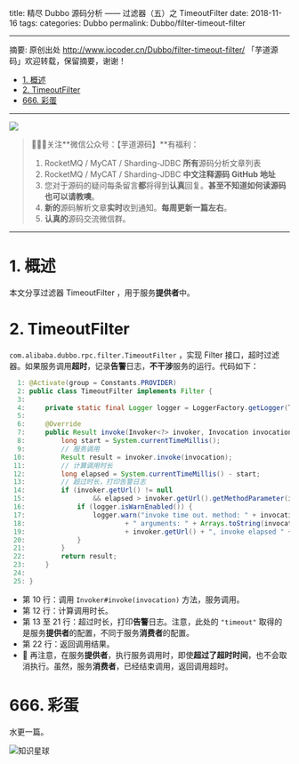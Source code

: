title: 精尽 Dubbo 源码分析 —— 过滤器（五）之 TimeoutFilter
date: 2018-11-16
tags:
categories: Dubbo
permalink: Dubbo/filter-timeout-filter

-------

摘要: 原创出处 http://www.iocoder.cn/Dubbo/filter-timeout-filter/ 「芋道源码」欢迎转载，保留摘要，谢谢！

- [1. 概述](http://www.iocoder.cn/Dubbo/filter-timeout-filter/)
- [2. TimeoutFilter](http://www.iocoder.cn/Dubbo/filter-timeout-filter/)
- [666. 彩蛋](http://www.iocoder.cn/Dubbo/filter-timeout-filter/)

-------

![](http://www.iocoder.cn/images/common/wechat_mp_2017_07_31.jpg)

> 🙂🙂🙂关注**微信公众号：【芋道源码】**有福利：  
> 1. RocketMQ / MyCAT / Sharding-JDBC **所有**源码分析文章列表  
> 2. RocketMQ / MyCAT / Sharding-JDBC **中文注释源码 GitHub 地址**  
> 3. 您对于源码的疑问每条留言**都**将得到**认真**回复。**甚至不知道如何读源码也可以请教噢**。  
> 4. **新的**源码解析文章**实时**收到通知。**每周更新一篇左右**。  
> 5. **认真的**源码交流微信群。

-------

# 1. 概述

本文分享过滤器 TimeoutFilter ，用于服务**提供者**中。

# 2. TimeoutFilter

`com.alibaba.dubbo.rpc.filter.TimeoutFilter` ，实现 Filter 接口，超时过滤器。如果服务调用**超时**，记录**告警**日志，**不干涉**服务的运行。代码如下：

```Java
  1: @Activate(group = Constants.PROVIDER)
  2: public class TimeoutFilter implements Filter {
  3: 
  4:     private static final Logger logger = LoggerFactory.getLogger(TimeoutFilter.class);
  5: 
  6:     @Override
  7:     public Result invoke(Invoker<?> invoker, Invocation invocation) throws RpcException {
  8:         long start = System.currentTimeMillis();
  9:         // 服务调用
 10:         Result result = invoker.invoke(invocation);
 11:         // 计算调用时长
 12:         long elapsed = System.currentTimeMillis() - start;
 13:         // 超过时长，打印告警日志
 14:         if (invoker.getUrl() != null
 15:                 && elapsed > invoker.getUrl().getMethodParameter(invocation.getMethodName(), "timeout", Integer.MAX_VALUE)) {
 16:             if (logger.isWarnEnabled()) {
 17:                 logger.warn("invoke time out. method: " + invocation.getMethodName()
 18:                         + " arguments: " + Arrays.toString(invocation.getArguments()) + " , url is "
 19:                         + invoker.getUrl() + ", invoke elapsed " + elapsed + " ms.");
 20:             }
 21:         }
 22:         return result;
 23:     }
 24: 
 25: }
```

* 第 10 行：调用 `Invoker#invoke(invocation)` 方法，服务调用。
* 第 12 行：计算调用时长。
* 第 13 至 21 行：超过时长，打印**告警**日志。注意，此处的 `"timeout"` 取得的是服务**提供者**的配置，不同于服务**消费者**的配置。
* 第 22 行：返回调用结果。
* 🙂 再注意，在服务**提供者**，执行服务调用时，即使**超过了超时时间**，也不会取消执行。虽然，服务**消费者**，已经结束调用，返回调用超时。

# 666. 彩蛋

水更一篇。

![知识星球](http://www.iocoder.cn/images/Architecture/2017_12_29/01.png)


